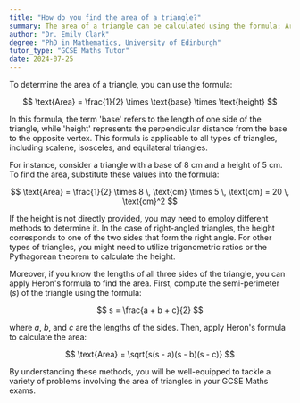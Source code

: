 ```yaml
---
title: "How do you find the area of a triangle?"
summary: The area of a triangle can be calculated using the formula; Area = $\frac{1}{2} \times \text{base} \times \text{height}$.
author: "Dr. Emily Clark"
degree: "PhD in Mathematics, University of Edinburgh"
tutor_type: "GCSE Maths Tutor"
date: 2024-07-25
---
```


To determine the area of a triangle, you can use the formula:

$$
\text{Area} = \frac{1}{2} \times \text{base} \times \text{height}
$$

In this formula, the term 'base' refers to the length of one side of the triangle, while 'height' represents the perpendicular distance from the base to the opposite vertex. This formula is applicable to all types of triangles, including scalene, isosceles, and equilateral triangles.

For instance, consider a triangle with a base of $8$ cm and a height of $5$ cm. To find the area, substitute these values into the formula:

$$
\text{Area} = \frac{1}{2} \times 8 \, \text{cm} \times 5 \, \text{cm} = 20 \, \text{cm}^2
$$

If the height is not directly provided, you may need to employ different methods to determine it. In the case of right-angled triangles, the height corresponds to one of the two sides that form the right angle. For other types of triangles, you might need to utilize trigonometric ratios or the Pythagorean theorem to calculate the height.

Moreover, if you know the lengths of all three sides of the triangle, you can apply Heron's formula to find the area. First, compute the semi-perimeter ($s$) of the triangle using the formula:

$$
s = \frac{a + b + c}{2}
$$

where $a$, $b$, and $c$ are the lengths of the sides. Then, apply Heron's formula to calculate the area:

$$
\text{Area} = \sqrt{s(s - a)(s - b)(s - c)}
$$

By understanding these methods, you will be well-equipped to tackle a variety of problems involving the area of triangles in your GCSE Maths exams.
    